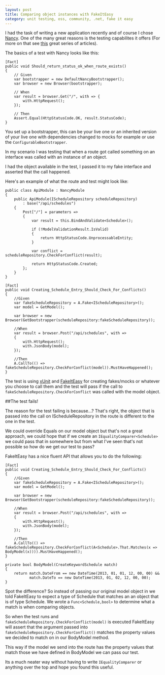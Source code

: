 ```yaml
---
layout: post
title: Comparing object instances with FakeItEasy
category: unit testing, oss, community, .net, fake it easy
---
```

I had the task of writing a new application recently and of course I chose [Nancy][1].  One of the many great reasons is the testing capabilites it offers (For more on that see [this][2] great series of articles).

The basics of a test with Nancy looks like this:

    [Fact]
    public void Should_return_status_ok_when_route_exists()
    {
        // Given
        var bootstrapper = new DefaultNancyBootstrapper();
        var browser = new Browser(bootstrapper);
         
        // When
        var result = browser.Get("/", with => {
            with.HttpRequest();
        });
            
        // Then
        Assert.Equal(HttpStatusCode.OK, result.StatusCode);
    }

You set up a bootstrapper, this can be your live one or an inherited version of your live one with dependencies changed to mocks for example or use the `ConfigurableBootstrapper`.

<!--excerpt-->

In my scenario I was testing that when a route got called something on an interface was called with an instance of an object.

I had the object available in the test, I passed it to my fake interface and asserted that the call happened.

Here's an example of what the route and test might look like:

    public class ApiModule : NancyModule
    {
        public ApiModule(IScheduleRepository scheduleRepository)
            : base("/api/schedules")
        {
            Post["/"] = parameters =>
            {
                var result = this.BindAndValidate<Schedule>();
               
                if (!ModelValidationResult.IsValid)
                {
                    return HttpStatusCode.UnprocessableEntity;
                }

                var conflict = scheduleRepository.CheckForConflict(result);

                return HttpStatusCode.Created;
            };
        }
    }

    [Fact]
    public void Creating_Schedule_Entry_Should_Check_For_Conflicts()
    {
        //Given
        var fakeScheduleRepository = A.Fake<IScheduleRepository>();
        var model = GetModel();
    
        var browser = new Browser(GetBootstrapper(scheduleRepository:fakeScheduleRepository));
    
        //When
        var result = browser.Post("/api/schedules", with =>
        {
            with.HttpRequest();
            with.JsonBody(model);
        });
    
        //Then
        A.CallTo(() => fakeScheduleRepository.CheckForConflict(model)).MustHaveHappened();
    }
    
The test is using [xUnit][3] and [FakeItEasy][4] for creating fakes/mocks or whatever you choose to call them and the test will pass if the call to `fakeScheduleRepository.CheckForConflict` was called with the model object.

##The test fails!

The reason for the test failing is because...? That's right, the object that is passed into the call on IScheduleRepository in the route is different to the one in the test.

We could override Equals on our model object but that's not a great approach, we could hope that if we create an `IEqualityComparer<Schedule>` we could pass that in somewhere but from what I've seen that's not possible so how do we get our test to pass?

FakeItEasy has a nice fluent API that allows you to do the following:

    [Fact]
    public void Creating_Schedule_Entry_Should_Check_For_Conflicts()
    {
        //Given
        var fakeScheduleRepository = A.Fake<IScheduleRepository>();
        var model = GetModel();
    
        var browser = new Browser(GetBootstrapper(scheduleRepository:fakeScheduleRepository));
    
        //When
        var result = browser.Post("/api/schedules", with =>
        {
            with.HttpRequest();
            with.JsonBody(model);
        });
    
        //Then
        A.CallTo(() => fakeScheduleRepository.CheckForConflict(A<Schedule>.That.Matches(x => BodyModel(x)))).MustHaveHappened();
    }
    
    private bool BodyModel(CreateKeywordSchedule match)
    {
        return match.DateFrom == new DateTime(2013, 01, 01, 12, 00, 00) &&
               match.DateTo == new DateTime(2013, 01, 02, 12, 00, 00);
    }

Spot the difference? So instead of passing our original model object in we told FakeItEasy to expect a type of Schedule that matches an an object that is of type Schedule.  We wrote a `Func<Schedule,bool>` to determine what a match is when comparing objects.

So when the test runs and `fakeScheduleRepository.CheckForConflict(model)` is executed FakeItEasy will assert that the argument passed into `fakeScheduleRepository.CheckForConflict()` matches the property values we decided to match on in our BodyModel method.  

This way if the model we send into the route has the property values that match those we have defined in BodyModel we can pass our test.

Its a much neater way without having to write `IEqualityComparer` or anything over the top and hope you found this useful.

[1]: http://nancyfx.org
[2]: http://www.marcusoft.net/2013/01/NancyTesting1.html
[3]: http://xunit.codeplex.com/
[4]: https://github.com/FakeItEasy/FakeItEasy